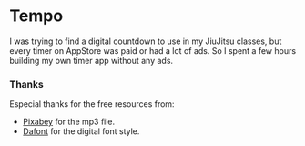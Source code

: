 # Tempo

I was trying to find a digital countdown to use in my JiuJitsu classes, but every timer on AppStore was paid or had a lot of ads. So I spent a few hours building my own timer app without any ads.

### Thanks

Especial thanks for the free resources from:

- [Pixabey](https://pixabay.com/sound-effects/search/alert/) for the mp3 file.
- [Dafont](https://www.dafont.com/pt/ds-digital.font) for the digital font style.

